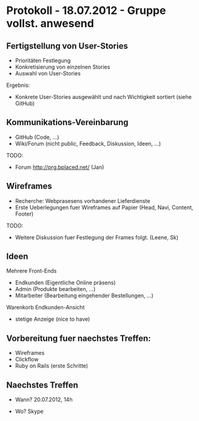Protokoll - 18.07.2012 - Gruppe vollst. anwesend
====================

Fertigstellung von User-Stories
---------------------
- Prioritäten Festlegung
- Konkretisierung von einzelnen Stories
- Auswahl von User-Stories

Ergebnis:
- Konkrete User-Stories ausgewählt und nach Wichtigkeit sortiert (siehe GitHub)
	

Kommunikations-Vereinbarung
---------------------
- GitHub (Code, ...)
- Wiki/Forum (nicht public, Feedback, Diskussion, Ideen, ...)

TODO:
- Forum http://prg.bplaced.net/  (Jan)
		
Wireframes
---------------------
- Recherche: Webprasesens vorhandener Lieferdienste
- Erste Ueberlegungen fuer Wireframes auf Papier (Head, Navi, Content, Footer)

TODO:
- Weitere Diskussion fuer Festlegung der Frames folgt. (Leene, Sk)


Ideen
---------------------
Mehrere Front-Ends
- Endkunden (Eigentliche Online präsens)
- Admin (Produkte bearbeiten, ...)
- Mitarbeiter (Bearbeitung eingehender Bestellungen, ...)
	
Warenkorb Endkunden-Ansicht
- stetige Anzeige (nice to have)	


Vorbereitung fuer naechstes Treffen:
---------------------
- Wireframes
- Clickflow 
- Ruby on Rails (erste Schritte) 
	

Naechstes Treffen
---------------------
- Wann? 
20.07.2012, 14h

- Wo? 
Skype
